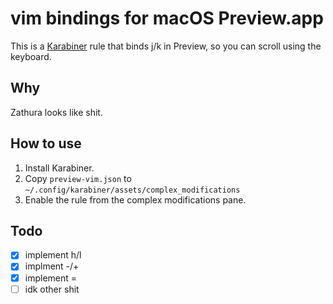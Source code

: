 # vim bindings for macOS Preview.app

This is a [Karabiner](https://karabiner-elements.pqrs.org) rule that binds j/k in Preview, so you can scroll using the keyboard.

## Why

Zathura looks like shit.

## How to use

1. Install Karabiner.
2. Copy `preview-vim.json` to `~/.config/karabiner/assets/complex_modifications`
3. Enable the rule from the complex modifications pane.

## Todo

-   [x] implement h/l
-   [x] implment -/+
-   [x] implement =
-   [ ] idk other shit
